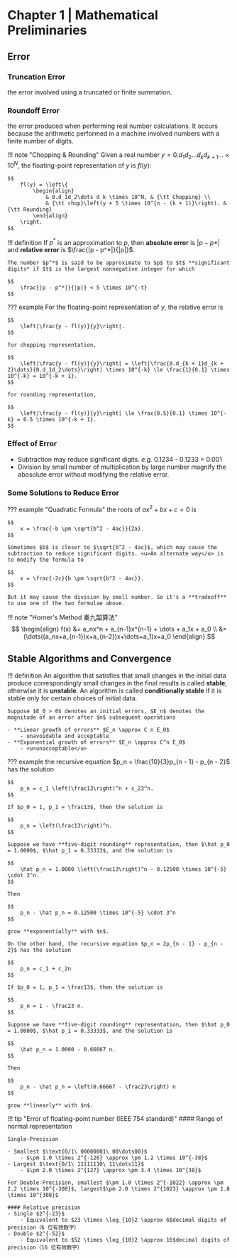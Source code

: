 # Chapter 1 | Mathematical Preliminaries
## Error

### Truncation Error

the error involved using a truncated or finite summation.

###  Roundoff Error

the error produced when performing real number calculations. It occurs because the arithmetic performed in a machine involved numbers with a finite number of digits.

!!! note "Chopping & Rounding"
	Given a real number $y = 0.d_1d_2\dots d_kd_{k+1}\dots \times 10^N$, the floating-point representation of $y$ is $fl(y)$:

	$$
		fl(y) = \left\{
			\begin{align}
				& 0.d_1d_2\dots d_k \times 10^N, & {\tt Chopping} \\
				& {\tt chop}\left(y + 5 \times 10^{n - (k + 1)}\right). & {\tt Rounding}
			\end{align}
		\right.
	$$

!!! definition
	If $p^*$ is an approximation to $p$, then **absolute error** is $|p - p*|$ and **relative error** is $\frac{|p - p^*|}{|p|}$.

	The number $p^*$ is said to be approximate to $p$ to $t$ **significant digits* if $t$ is the largest nonnegative integer for which

	$$
		\frac{|p - p^*|}{|p|} < 5 \times 10^{-t}
	$$

??? example
	For the floating-point representation of $y$, the relative error is
	
	$$
		\left|\frac{y - fl(y)}{y}\right|.
	$$

	for chopping representation,

	$$
		\left|\frac{y - fl(y)}{y}\right| = \left|\frac{0.d_{k + 1}d_{k + 2}\dots}{0.d_1d_2\dots}\right| \times 10^{-k} \le \frac{1}{0.1} \times 10^{-k} = 10^{-k + 1}.
	$$

	for rounding representation,

	$$
		\left|\frac{y - fl(y)}{y}\right| \le \frac{0.5}{0.1} \times 10^{-k} = 0.5 \times 10^{-k + 1}.
	$$

### Effect of Error

- Subtraction may reduce significant digits. *e.g.* 0.1234 - 0.1233 = 0.001
- Division by small number of multiplication by large number magnify the abosolute error without modifying the relative error.

### Some Solutions to Reduce Error

??? example "Quadratic Formula"
	the roots of $ax^2 + bx + c = 0$ is 

	$$
		x = \frac{-b \pm \sqrt{b^2 - 4ac}}{2a}.
	$$

	Sometimes $b$ is closer to $\sqrt{b^2 - 4ac}$, which may cause the subtraction to reduce significant digits. <u>An alternate way</u> is to modify the formula to

	$$
		x = \frac{-2c}{b \pm \sqrt{b^2 - 4ac}}.
	$$

	But it may cause the division by small number. So it's a **tradeoff** to use one of the two formulae above.

!!! note "Horner's Method 秦九韶算法"
	$$
	\begin{align}
		f(x) &= a_nx^n + a_{n-1}x^{n-1} + \dots + a_1x + a_0 
		\\ &= (\dots((a_nx+a_{n-1})x+a_{n-2})x+\dots+a_1)x+a_0
	\end{align}
	$$

## Stable Algorithms and Convergence

!!! definition
	An algorithm that satisfies that small changes in the initial data produce correspondingly small changes in the final results is called **stable**; otherwise it is **unstable**.  An algorithm is called **conditionally stable** if it is stable only for certain choices of initial data.

	Suppose $E_0 > 0$ denotes an initial errors, $E_n$ denotes the magnitude of an error after $n$ subsequent operations
	
	- **Linear growth of errors** $E_n \approx C n E_0$
		- unavoidable and acceptable
	- **Exponential growth of errors** $E_n \approx C^n E_0$
		- <u>unacceptable</u>

??? example
	the recursive equation $p_n = \frac{10}{3}p_{n - 1} - p_{n - 2}$ has the solution
	
	$$
		p_n = c_1 \left(\frac13\right)^n + c_23^n.
	$$

	If $p_0 = 1, p_1 = \frac13$, then the solution is

	$$
		p_n = \left(\frac13\right)^n.
	$$

	Suppose we have **five-digit rounding** representation, then $\hat p_0 = 1.0000$, $\hat p_1 = 0.33333$, and the solution is 

	$$
		\hat p_n = 1.0000 \left(\frac13\right)^n - 0.12500 \times 10^{-5} \cdot 3^n.
	$$

	Then

	$$
		p_n - \hat p_n = 0.12500 \times 10^{-5} \cdot 3^n
	$$

	grow **exponentially** with $n$.

	On the other hand, the recursive equation $p_n = 2p_{n - 1} - p_{n - 2}$ has the solution

	$$
		p_n = c_1 + c_2n
	$$

	If $p_0 = 1, p_1 = \frac13$, then the solution is

	$$
		p_n = 1 - \frac23 n.
	$$

	Suppose we have **five-digit rounding** representation, then $\hat p_0 = 1.0000$, $\hat p_1 = 0.33333$, and the solution is 

	$$
		\hat p_n = 1.0000 - 0.66667 n.
	$$

	Then

	$$
		p_n - \hat p_n = \left(0.66667 - \frac23\right) n
	$$

	grow **linearly** with $n$.

!!! tip "Error of floating-point number (IEEE 754 standard)"
	#### Range of normal representation

	Single-Precision

	- Smallest $\text{0/1\ 00000001\ 00\dots00}$
		- $\pm 1.0 \times 2^{-126} \approx \pm 1.2 \times 10^{-38}$
	- Largest $\text{0/1\ 11111110\ 11\dots11}$
		- $\pm 2.0 \times 2^{127} \approx \pm 3.4 \times 10^{38}$

	For Double-Precision, smallest $\pm 1.0 \times 2^{-1022} \approx \pm 2.2 \times 10^{-308}$, largest$\pm 2.0 \times 2^{1023} \approx \pm 1.8 \times 10^{308}$

	#### Relative precision
	- Single $2^{-23}$
		- Equivalent to $23 \times \log_{10}2 \approx 6$decimal digits of precision（6 位有效数字）
	- Double $2^{-52}$
		- Equivalent to $52 \times \log_{10}2 \approx 16$decimal digits of precision（16 位有效数字）